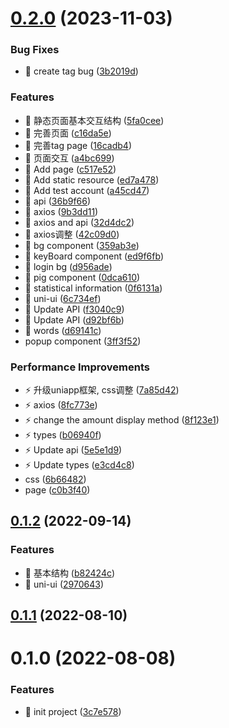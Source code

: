 

# [0.2.0](https://github.com/xiaoyao-Ye/mangosteen-wechat/compare/0.1.2...0.2.0) (2023-11-03)


### Bug Fixes

* 🐛 create tag bug ([3b2019d](https://github.com/xiaoyao-Ye/mangosteen-wechat/commit/3b2019dd6ad57b35e01c1c50c477993a47004579))


### Features

* 🎸 静态页面基本交互结构 ([5fa0cee](https://github.com/xiaoyao-Ye/mangosteen-wechat/commit/5fa0ceebcdc69f6160d7fa6c35cd4f9fa0de7989))
* 🎸 完善页面 ([c16da5e](https://github.com/xiaoyao-Ye/mangosteen-wechat/commit/c16da5e4e78548ccad87a08bbebe7f07fd368082))
* 🎸 完善tag page ([16cadb4](https://github.com/xiaoyao-Ye/mangosteen-wechat/commit/16cadb4295ecfa01d14b7598d5d26aeb4f52892d))
* 🎸 页面交互 ([a4bc699](https://github.com/xiaoyao-Ye/mangosteen-wechat/commit/a4bc699063b1a32259b015547ea484d328736105))
* 🎸 Add page ([c517e52](https://github.com/xiaoyao-Ye/mangosteen-wechat/commit/c517e524f20872a4b53f3d760c9ce8cda735d442))
* 🎸 Add static resource ([ed7a478](https://github.com/xiaoyao-Ye/mangosteen-wechat/commit/ed7a478ae5f2da62b0abbb16ccb7a47b0a5a30d9))
* 🎸 Add test account ([a45cd47](https://github.com/xiaoyao-Ye/mangosteen-wechat/commit/a45cd4732212b8c3bca951ce000c27ccfd398650))
* 🎸 api ([36b9f66](https://github.com/xiaoyao-Ye/mangosteen-wechat/commit/36b9f66072d4ceafa1d058a66d8a42ce169373fe))
* 🎸 axios ([9b3dd11](https://github.com/xiaoyao-Ye/mangosteen-wechat/commit/9b3dd115a26fbc13f2582bee9ebd8821df5b6429))
* 🎸 axios and api ([32d4dc2](https://github.com/xiaoyao-Ye/mangosteen-wechat/commit/32d4dc2d1c609fb518a6ae17c2a9d74ad62b7aeb))
* 🎸 axios调整 ([42c09d0](https://github.com/xiaoyao-Ye/mangosteen-wechat/commit/42c09d0af9d91f680f36ebb983495e0ad182036c))
* 🎸 bg component ([359ab3e](https://github.com/xiaoyao-Ye/mangosteen-wechat/commit/359ab3edb1c529e06efe9124c2d524af6da36c79))
* 🎸 keyBoard component ([ed9f6fb](https://github.com/xiaoyao-Ye/mangosteen-wechat/commit/ed9f6fbda1517d3aa8c81b9bbd25c8bf1f1f917c))
* 🎸 login bg ([d956ade](https://github.com/xiaoyao-Ye/mangosteen-wechat/commit/d956adef134b3dbb478e056e483b64224f3174ea))
* 🎸 pig component ([0dca610](https://github.com/xiaoyao-Ye/mangosteen-wechat/commit/0dca61061b8ff8a4081d7c53f8c26bfac69a71af))
* 🎸 statistical information ([0f6131a](https://github.com/xiaoyao-Ye/mangosteen-wechat/commit/0f6131ab29e565988119147e7120925a955e1b96))
* 🎸 uni-ui ([6c734ef](https://github.com/xiaoyao-Ye/mangosteen-wechat/commit/6c734efeb53faabc97bbe91438cc253d532e84e6))
* 🎸 Update API ([f3040c9](https://github.com/xiaoyao-Ye/mangosteen-wechat/commit/f3040c943814d44a4b3692dd92ec1baf75c4c33c))
* 🎸 Update API ([d92bf6b](https://github.com/xiaoyao-Ye/mangosteen-wechat/commit/d92bf6bdef4eee1cb7c7668750a5af7a873de8e5))
* 🎸 words ([d69141c](https://github.com/xiaoyao-Ye/mangosteen-wechat/commit/d69141c40c98c522e8ba976beb640c0e50c70ae5))
* popup component ([3ff3f52](https://github.com/xiaoyao-Ye/mangosteen-wechat/commit/3ff3f5235e04b01be690a91a177a3851aa6e2016))


### Performance Improvements

* ⚡️ 升级uniapp框架, css调整 ([7a85d42](https://github.com/xiaoyao-Ye/mangosteen-wechat/commit/7a85d424ab007b12d5e715986879afe517b1788f))
* ⚡️ axios ([8fc773e](https://github.com/xiaoyao-Ye/mangosteen-wechat/commit/8fc773e98b272bd6bfb35e3378d26c23f65aa07d))
* ⚡️ change the amount display method ([8f123e1](https://github.com/xiaoyao-Ye/mangosteen-wechat/commit/8f123e11cf1f62ad7e4525d788f0864ce36a8294))
* ⚡️ types ([b06940f](https://github.com/xiaoyao-Ye/mangosteen-wechat/commit/b06940f5087a0bcb6baae44ae06e5e876c3a0642))
* ⚡️ Update api ([5e5e1d9](https://github.com/xiaoyao-Ye/mangosteen-wechat/commit/5e5e1d92e7711044d1e738fb3e59de634b4daa00))
* ⚡️ Update types ([e3cd4c8](https://github.com/xiaoyao-Ye/mangosteen-wechat/commit/e3cd4c888f5b31f2a1d833793c22eb9fe08678c6))
* css ([6b66482](https://github.com/xiaoyao-Ye/mangosteen-wechat/commit/6b66482afc9aeda41cd2d1f9cb48511d9434a490))
* page ([c0b3f40](https://github.com/xiaoyao-Ye/mangosteen-wechat/commit/c0b3f40eab43fe5fc02c0a09b6bd18fb9c93c1d4))

## [0.1.2](https://github.com/xiaoyao-Ye/wechat/compare/0.1.1...0.1.2) (2022-09-14)

### Features

- 🎸 基本结构 ([b82424c](https://github.com/xiaoyao-Ye/wechat/commit/b82424cee77cdb9438d740990b0296b1b0961837))
- 🎸 uni-ui ([2970643](https://github.com/xiaoyao-Ye/wechat/commit/297064320a8b542e7ec235381c2532fe14f21913))

## [0.1.1](https://github.com/xiaoyao-Ye/wechat/compare/0.1.0...0.1.1) (2022-08-10)

# 0.1.0 (2022-08-08)

### Features

- 🎸 init project ([3c7e578](https://github.com/xiaoyao-Ye/wechat/commit/3c7e578be7172fa1f1f89921e9dac21c810b1ffe))